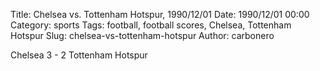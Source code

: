 Title: Chelsea vs. Tottenham Hotspur, 1990/12/01
Date: 1990/12/01 00:00
Category: sports
Tags: football, football scores, Chelsea, Tottenham Hotspur
Slug: chelsea-vs-tottenham-hotspur
Author: carbonero


Chelsea 3 - 2 Tottenham Hotspur

